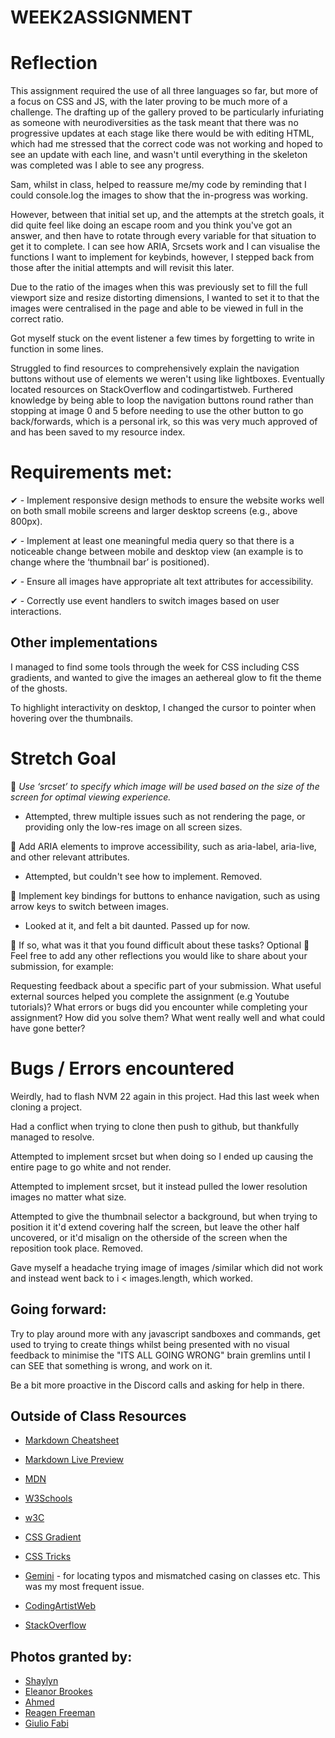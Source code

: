 # WEEK2ASSIGNMENT

# Reflection

This assignment required the use of all three languages so far, but more of a focus on CSS and JS, with the later proving to be much more of a challenge. The drafting up of the gallery proved to be particularly infuriating as someone with neurodiversities as the task meant that there was no progressive updates at each stage like there would be with editing HTML, which had me stressed that the correct code was not working and hoped to see an update with each line, and wasn't until everything in the skeleton was completed was I able to see any progress.

Sam, whilst in class, helped to reassure me/my code by reminding that I could console.log the images to show that the in-progress was working.

However, between that initial set up, and the attempts at the stretch goals, it did quite feel like doing an escape room and you think you've got an answer, and then have to rotate through every variable for that situation to get it to complete. I can see how ARIA, Srcsets work and I can visualise the functions I want to implement for keybinds, however, I stepped back from those after the initial attempts and will revisit this later.

Due to the ratio of the images when this was previously set to fill the full viewport size and resize distorting dimensions, I wanted to set it to that the images were centralised in the page and able to be viewed in full in the correct ratio.

Got myself stuck on the event listener a few times by forgetting to write in function in some lines.

Struggled to find resources to comprehensively explain the navigation buttons without use of elements we weren't using like lightboxes. Eventually located resources on StackOverflow and codingartistweb. Furthered knowledge by being able to loop the navigation buttons round rather than stopping at image 0 and 5 before needing to use the other button to go back/forwards, which is a personal irk, so this was very much approved of and has been saved to my resource index.

# Requirements met:

✔ - Implement responsive design methods to ensure the website works well on both small mobile screens and larger desktop screens (e.g., above 800px).

✔ - Implement at least one meaningful media query so that there is a noticeable change between mobile and desktop view (an example is to change where the ‘thumbnail bar’ is positioned).

✔ - Ensure all images have appropriate alt text attributes for accessibility.

✔ - Correctly use event handlers to switch images based on user interactions.

## Other implementations

I managed to find some tools through the week for CSS including CSS gradients, and wanted to give the images an aethereal glow to fit the theme of the ghosts.

To highlight interactivity on desktop, I changed the cursor to pointer when hovering over the thumbnails.

# Stretch Goal

🏹 _Use ‘srcset’ to specify which image will be used based on the size of the screen for optimal viewing experience._

- Attempted, threw multiple issues such as not rendering the page, or providing only the low-res image on all screen sizes.

🏹 Add ARIA elements to improve accessibility, such as aria-label, aria-live, and other relevant attributes.

- Attempted, but couldn't see how to implement. Removed.

🏹 Implement key bindings for buttons to enhance navigation, such as using arrow keys to switch between images.

- Looked at it, and felt a bit daunted. Passed up for now.

🎯 If so, what was it that you found difficult about these tasks?
Optional
🏹 Feel free to add any other reflections you would like to share about your submission, for example:

Requesting feedback about a specific part of your submission.
What useful external sources helped you complete the assignment (e.g Youtube tutorials)?
What errors or bugs did you encounter while completing your assignment? How did you solve them?
What went really well and what could have gone better?

# Bugs / Errors encountered

Weirdly, had to flash NVM 22 again in this project. Had this last week when cloning a project.

Had a conflict when trying to clone then push to github, but thankfully managed to resolve.

Attempted to implement srcset but when doing so I ended up causing the entire page to go white and not render.

Attempted to implement srcset, but it instead pulled the lower resolution images no matter what size.

Attempted to give the thumbnail selector a background, but when trying to position it it'd extend covering half the screen, but leave the other half uncovered, or it'd misalign on the otherside of the screen when the reposition took place. Removed.

Gave myself a headache trying image of images /similar which did not work and instead went back to i < images.length, which worked.

## Going forward:

Try to play around more with any javascript sandboxes and commands, get used to trying to create things whilst being presented with no visual feedback to minimise the "ITS ALL GOING WRONG" brain gremlins until I can SEE that something is wrong, and work on it.

Be a bit more proactive in the Discord calls and asking for help in there.

## Outside of Class Resources

- [Markdown Cheatsheet](https://www.markdownguide.org/cheat-sheet/)
- [Markdown Live Preview](https://markdownlivepreview.com/)

- [MDN](https://developer.mozilla.org/en-US/)
- [W3Schools](https://www.w3schools.com)
- [w3C](https://www.w3.org/)
- [CSS Gradient](https://cssgradient.io/)
- [CSS Tricks](https://css-tricks.com/)
- [Gemini](https://gemini.google.com) - for locating typos and mismatched casing on classes etc. This was my most frequent issue.
- [CodingArtistWeb](https://codingartistweb.com/)
- [StackOverflow](https://stackoverflow.com/questions/65553058/next-prev-button-for-modal-with-javascript)

## Photos granted by:

- [Shaylyn](https://unsplash.com/@mpadb?utm_content=creditCopyText&utm_medium=referral&utm_source=unsplash)
- [Eleanor Brookes](https://unsplash.com/@eleanorbrooke?utm_content=creditCopyText&utm_medium=referral&utm_source=unsplash)
- [Ahmed](https://unsplash.com/@mutecevvil?utm_content=creditCopyText&utm_medium=referral&utm_source=unsplash)
- [Reagen Freeman](https://unsplash.com/@rfree19?utm_content=creditCopyText&utm_medium=referral&utm_source=unsplash)
- [Giulio Fabi](https://unsplash.com/@giuliofabi?utm_content=creditCopyText&utm_medium=referral&utm_source=unsplash)
